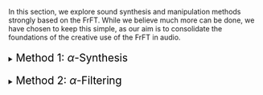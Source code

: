 <p>
In this section, we explore sound synthesis and manipulation methods strongly based on the FrFT. While we believe much more can be done, we have chosen to keep this simple, as our aim is to consolidate the foundations of the creative use of the FrFT in audio.
</p>

<!-- Method 1: α-Synthesis -->
<div style="margin-top: 20px;"></div>
<details>
<summary><span style="font-weight: normal; font-size: 1.5em; color: black">Method 1: <em>α</em>-Synthesis</span></summary>
<div style="margin-top: 20px;"></div>

<p>
The FrFT can transform any type of sound, and while it might generate interesting sounds, such a transform is extremely complex. Consequently, it would be challenging to feel in control when using it broadly. This problem, however, diminishes when the input sound is fixed to one whose spectrogram is fully understood. By doing so, and recalling the spectrogram rotation property of the FrFT, one can anticipate the results generated by the transform and gain some control over it.
</p>

<p>
Based on this, we introduce the <em>α</em>-Synthesis method as the application of the FrFT, with the previously mentioned limitations, on pure sinusoids. Sinusoids are clear examples of sounds with simple spectrograms that are easy to understand, allowing the use of the FrFT to generate complex yet intelligible sounds.
</p>
</details>

<!-- Method 2: α-Filtering -->
<div style="margin-top: 20px;"></div>
<details>
<summary><span style="font-weight: normal; font-size: 1.5em; color: black">Method 2: <em>α</em>-Filtering</span></summary>
<div style="margin-top: 20px;"></div>

<p>
It is well known that the Fourier Transform can be used to create filters in the frequency domain through simple multiplication. Additionally, the Convolution Theorem allows this concept to be translated to the time domain via convolutions. This property led to the development of Finite Impulse Response (FIR) and Infinite Impulse Response (IIR) filters, which can be designed to be quite accurate and, in some cases, computed more efficiently. Unfortunately, there is no known analog to the Convolution Theorem for the FrFT, so filtering a signal using this transform necessitates pure multiplication.
</p>

<p>
Given this, what exactly is filtering using the FrFT? The human auditory system has a well-studied sensitivity to frequency, making frequency domain filters a reasonable and understandable process in audio contexts. On the other hand, the FrFT transforms signals into the <em>α</em>-domain, a mixture of frequency and time. To our knowledge, the human auditory system does not have a well-established understanding of this domain. Specifically, in the frequency domain, each band corresponds to a pure sinusoid in the time domain. However, a band in the <em>α</em>-domain corresponds to a signal that heavily depends on the value of <em>α</em>, and to our understanding, no studies have explored human perception of such signals.
</p>

<p>
For our purposes, we propose the <em>α</em>-Filtering method as a natural generalization of frequency domain filtering. Specifically, a signal is first transformed into the <em>α</em>-domain using the FrFT, then multiplied with a kernel, and finally transformed back to the time domain using the corresponding inverse FrFT. Similar to the frequency domain, one can define <em>α</em>-low pass, <em>α</em>-band pass, and <em>α</em>-high pass filters using appropriate kernels. However, it must be understood that "low," "band," and "high" in this context will generally not correspond to frequency. For example, an <em>α</em>-low pass filtered signal might have richer high-frequency content than its <em>α</em>-high pass counterpart.
</p>
</details>
